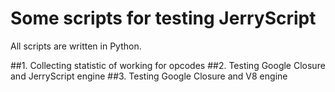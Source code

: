 # Some scripts for testing JerryScript 

All scripts are written in Python.

##1. Collecting statistic of working for opcodes
##2. Testing Google Closure and JerryScript engine
##3. Testing Google Closure and V8 engine
